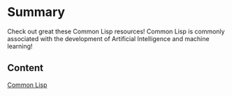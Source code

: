 # Summary

 Check out great these Common Lisp resources\! Common Lisp
is commonly associated with the development of Artificial Intelligence
and machine learning\! 

## Content

[Common Lisp](http://www.whoishostingthis.com/resources/common-lisp)

